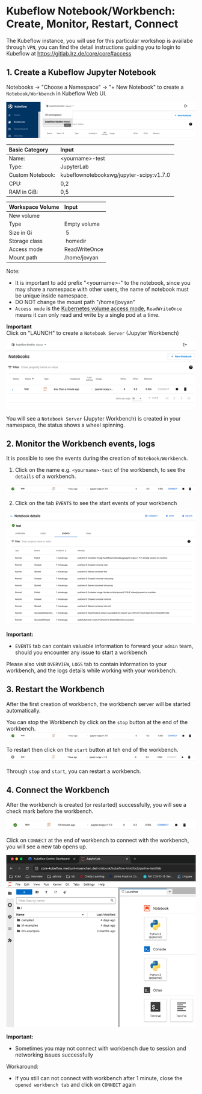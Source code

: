 # Kubeflow Notebook/Workbench: Create, Monitor, Restart, Connect

The Kubeflow instance, you will use for this particular workshop is availabe through `VPN`, you can find the detail instructions guiding you to login to Kubeflow at https://gitlab.lrz.de/core/core#access

## 1. Create a Kubeflow Jupyter Notebook

Notebooks -> "Choose a Namespace" -> 
"+ New Notebook"  to create a `Notebook/Workbench` in Kubeflow Web UI.

![create workbench](./images/workbench1_choose_namespace.png)

| Basic Category | Input |
|:--- | :--- |
| Name: | \<yourname\>-test |
| Type: | JupyterLab |
| Custom Notebook: | kubeflownotebookswg/jupyter-scipy:v1.7.0 |
| CPU: | 0,2 |
| RAM in GiB: | 0,5 |

| Workspace Volume | Input |
|:--- | :--- |
| New volume | |
| Type | Empty volume |
| Size in Gi | 5 |
| Storage class | homedir |
| Access mode | ReadWriteOnce |
| Mount path | /home/jovyan |

Note: 
* It is important to add prefix "\<yourname\>-" to the notebook, since you may share a namespace with other users, the name of notebook must be unique inside namespace.
* DO NOT change the mount path "/home/jovyan"
* `Access mode` is the [Kubernetes volume access mode](https://kubernetes.io/docs/concepts/storage/persistent-volumes/#access-modes), `ReadWriteOnce` means it can only read and write by a single pod at a time. 

**Important**\
Click on "LAUNCH" to create a `Notebook Server` (Jupyter Workbench)

![Connect Workbench](./images/workbench1_connect_1.png)

You will see a `Notebook Server` (Jupyter Workbench) is created in your namespace, the status shows a wheel spinning.

## 2. Monitor the Workbench events, logs

It is possible to see the events during the creation of `Notebook/Workbench`.

1. Click on the name e.g. `<yourname>-test` of the workbench, to see the `details` of a workbench.

![open event logs](./images/workbench1_stop.png)

2. Click on the tab `EVENTS` to see the start events of your workbench

![workbench events](./images/workbench1_events_monitoring.png)

**Important:**
* `EVENTS` tab can contain valuable information to forward your `admin` team, should you encounter any issue to start a workbench

Please also visit `OVERVIEW`, `LOGS` tab to contain information to your workbench, and the logs details while working with your workbench.

## 3. Restart the Workbench

After the first creation of workbench, the workbench server will be started automatically.

You can stop the Workbench by click on the `stop` button at the end of the workbench.
![stop workbench](./images/workbench1_stop.png)

To restart then click on the `start` button at teh end of the workbench.
![start workbench](./images/workbench1_start.png)

Through `stop` and `start`, you can restart a workbench.

## 4. Connect the Workbench 

After the workbench is created (or restarted) successfully, you will see a check mark before the workbench.

![workbench successfully created](./images/workbench1_created_successfully.png)

Click on `CONNECT` at the end of workbench to connect with the workbench, you will see a new tab opens up.

![workbench tab open after connect](./images/workbench1_connect_notebook_tab_open.png)

**Important:**
* Sometimes you may not connect with workbench due to session and networking issues successfully

Workaround:
* If you still can not connect with workbench after 1 minute, close the `opened workbench tab` and click on `CONNECT` again